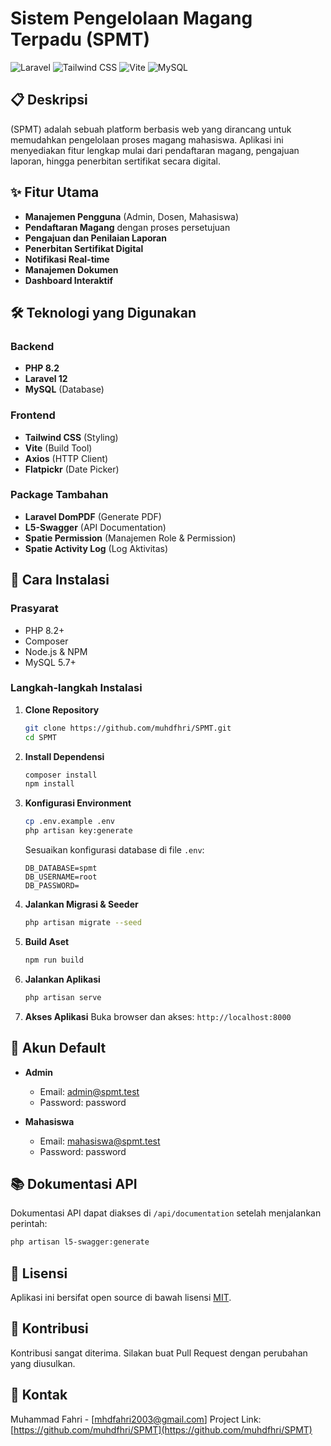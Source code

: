 # Sistem Pengelolaan Magang Terpadu (SPMT)

![Laravel](https://img.shields.io/badge/Laravel-FF2D20?style=for-the-badge&logo=laravel&logoColor=white)
![Tailwind CSS](https://img.shields.io/badge/Tailwind_CSS-38B2AC?style=for-the-badge&logo=tailwind-css&logoColor=white)
![Vite](https://img.shields.io/badge/Vite-B73BFE?style=for-the-badge&logo=vite&logoColor=FFD62E)
![MySQL](https://img.shields.io/badge/MySQL-005C84?style=for-the-badge&logo=mysql&logoColor=white)

## 📋 Deskripsi
(SPMT) adalah sebuah platform berbasis web yang dirancang untuk memudahkan pengelolaan proses magang mahasiswa. Aplikasi ini menyediakan fitur lengkap mulai dari pendaftaran magang, pengajuan laporan, hingga penerbitan sertifikat secara digital.

## ✨ Fitur Utama
- **Manajemen Pengguna** (Admin, Dosen, Mahasiswa)
- **Pendaftaran Magang** dengan proses persetujuan
- **Pengajuan dan Penilaian Laporan**
- **Penerbitan Sertifikat Digital**
- **Notifikasi Real-time**
- **Manajemen Dokumen**
- **Dashboard Interaktif**

## 🛠 Teknologi yang Digunakan

### Backend
- **PHP 8.2**
- **Laravel 12**
- **MySQL** (Database)

### Frontend
- **Tailwind CSS** (Styling)
- **Vite** (Build Tool)
- **Axios** (HTTP Client)
- **Flatpickr** (Date Picker)

### Package Tambahan
- **Laravel DomPDF** (Generate PDF)
- **L5-Swagger** (API Documentation)
- **Spatie Permission** (Manajemen Role & Permission)
- **Spatie Activity Log** (Log Aktivitas)

## 🚀 Cara Instalasi

### Prasyarat
- PHP 8.2+
- Composer
- Node.js & NPM
- MySQL 5.7+

### Langkah-langkah Instalasi

1. **Clone Repository**
   ```bash
   git clone https://github.com/muhdfhri/SPMT.git
   cd SPMT
   ```

2. **Install Dependensi**
   ```bash
   composer install
   npm install
   ```

3. **Konfigurasi Environment**
   ```bash
   cp .env.example .env
   php artisan key:generate
   ```
   
   Sesuaikan konfigurasi database di file `.env`:
   ```
   DB_DATABASE=spmt
   DB_USERNAME=root
   DB_PASSWORD=
   ```

4. **Jalankan Migrasi & Seeder**
   ```bash
   php artisan migrate --seed
   ```

5. **Build Aset**
   ```bash
   npm run build
   ```

6. **Jalankan Aplikasi**
   ```bash
   php artisan serve
   ```

7. **Akses Aplikasi**
   Buka browser dan akses: `http://localhost:8000`

## 👥 Akun Default
- **Admin**
  - Email: admin@spmt.test
  - Password: password
  
- **Mahasiswa**
  - Email: mahasiswa@spmt.test
  - Password: password

## 📚 Dokumentasi API
Dokumentasi API dapat diakses di `/api/documentation` setelah menjalankan perintah:
```bash
php artisan l5-swagger:generate
```

## 📄 Lisensi
Aplikasi ini bersifat open source di bawah lisensi [MIT](LICENSE).

## 🤝 Kontribusi
Kontribusi sangat diterima. Silakan buat Pull Request dengan perubahan yang diusulkan.

## 📧 Kontak
Muhammad Fahri - [mhdfahri2003@gmail.com]
Project Link: [https://github.com/muhdfhri/SPMT](https://github.com/muhdfhri/SPMT)
